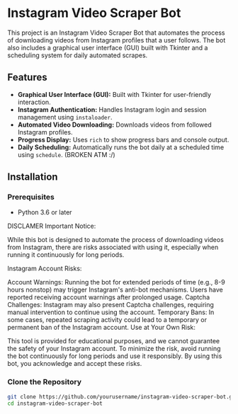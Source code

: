 # Instagram Video Scraper Bot

This project is an Instagram Video Scraper Bot that automates the process of downloading videos from Instagram profiles that a user follows. The bot also includes a graphical user interface (GUI) built with Tkinter and a scheduling system for daily automated scrapes.

## Features

- **Graphical User Interface (GUI):** Built with Tkinter for user-friendly interaction.
- **Instagram Authentication:** Handles Instagram login and session management using `instaloader`.
- **Automated Video Downloading:** Downloads videos from followed Instagram profiles.
- **Progress Display:** Uses `rich` to show progress bars and console output.
- **Daily Scheduling:** Automatically runs the bot daily at a scheduled time using `schedule`. (BROKEN ATM :/)

## Installation

### Prerequisites

- Python 3.6 or later

DISCLAMER
Important Notice:

While this bot is designed to automate the process of downloading videos from Instagram, there are risks associated with using it, especially when running it continuously for long periods.

Instagram Account Risks:

Account Warnings: Running the bot for extended periods of time (e.g., 8-9 hours nonstop) may trigger Instagram's anti-bot mechanisms. Users have reported receiving account warnings after prolonged usage.
Captcha Challenges: Instagram may also present Captcha challenges, requiring manual intervention to continue using the account.
Temporary Bans: In some cases, repeated scraping activity could lead to a temporary or permanent ban of the Instagram account.
Use at Your Own Risk:

This tool is provided for educational purposes, and we cannot guarantee the safety of your Instagram account.
To minimize the risk, avoid running the bot continuously for long periods and use it responsibly.
By using this bot, you acknowledge and accept these risks.

### Clone the Repository

```bash
git clone https://github.com/yourusername/instagram-video-scraper-bot.git
cd instagram-video-scraper-bot
